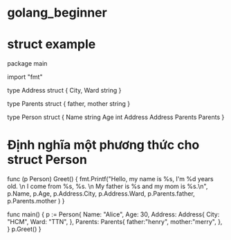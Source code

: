 # golang_beginner

# struct example
package main

import "fmt"

type Address struct {
    City, Ward string
}

type Parents struct {
	father, mother string 
}

type Person struct {
    Name    string
    Age     int
    Address Address
	Parents Parents
}

# Định nghĩa một phương thức cho struct Person
func (p Person) Greet() {
    fmt.Printf("Hello, my name is %s, I'm %d years old. \n I come from %s, %s. \n My father is %s and my mom is %s.\n", p.Name, p.Age, p.Address.City, p.Address.Ward, p.Parents.father, p.Parents.mother )
}

func main() {
    p := Person{
        Name: "Alice",
        Age:  30,
        Address: Address{
            City: "HCM",
            Ward: "TTN",
        },
		Parents: Parents{
			father:"henry",
			mother:"merry",
		},
    }
    p.Greet()
}
